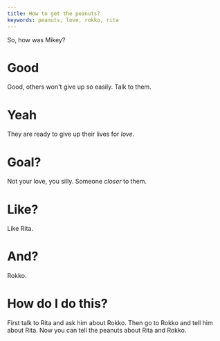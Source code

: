 ```yaml
---
title: How to get the peanuts?
keywords: peanuts, love, rokko, rita
---
```


So, how was Mikey?

# Good
Good, others won't give up so easily. Talk to them.

# Yeah
They are ready to give up their lives for _love_.

# Goal?
Not your love, you silly. Someone _closer_ to them.

# Like?
Like Rita.

# And?
Rokko.

# How do I do this?
First talk to Rita and ask him about Rokko. Then go to Rokko and tell him about Rita. Now you can tell the peanuts about Rita and Rokko.
